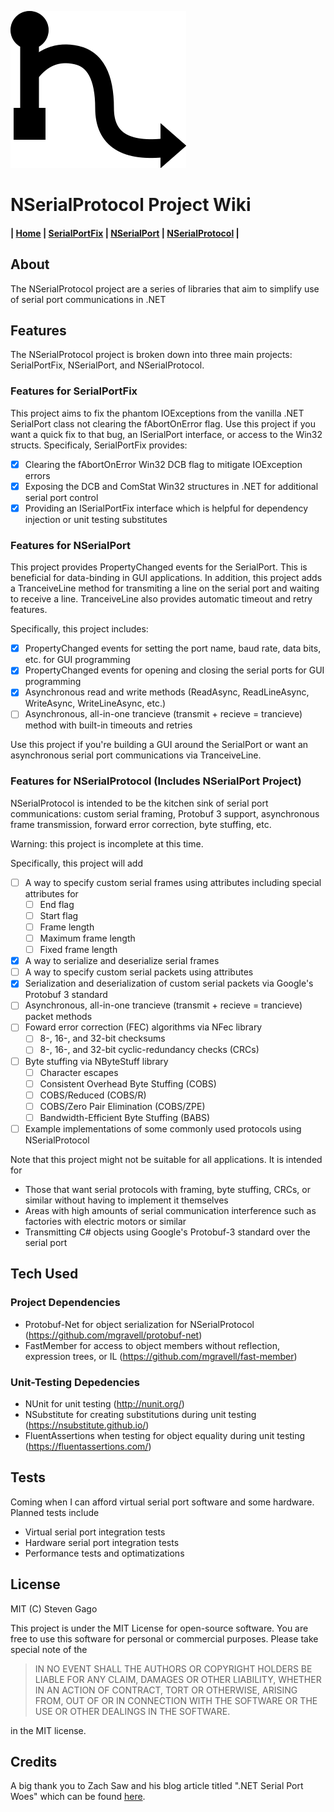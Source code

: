 ![NSerialProtocol Logo](Logo.png)
# NSerialProtocol Project Wiki

#### | [Home](Home) | [SerialPortFix](SerialPortFix) | [NSerialPort](NSerialPort) | [NSerialProtocol](NSerialProtocol) |

## About
The NSerialProtocol project are a series of libraries that aim to simplify use of serial port communications in .NET

## Features
The NSerialProtocol project is broken down into three main projects: SerialPortFix, NSerialPort,
and NSerialProtocol.

### Features for SerialPortFix
This project aims to fix the phantom IOExceptions from the vanilla .NET SerialPort
class not clearing the fAbortOnError flag.  Use this project if you want a quick
fix to that bug, an ISerialPort interface, or access to the Win32 structs.  Specificaly,
SerialPortFix provides:
- [X] Clearing the fAbortOnError Win32 DCB flag to mitigate IOException errors
- [X] Exposing the DCB and ComStat Win32 structures in .NET for additional serial port control
- [X] Providing an ISerialPortFix interface which is helpful for dependency injection or unit testing substitutes

### Features for NSerialPort
This project provides PropertyChanged events for the SerialPort.  This is beneficial for
data-binding in GUI applications.  In addition, this project adds
a TranceiveLine method for transmiting a line on the serial port and waiting to receive a line.
TranceiveLine also provides automatic timeout and retry features.

Specifically, this project includes:
- [X] PropertyChanged events for setting the port name, baud rate, data bits, etc. for GUI programming
- [X] PropertyChanged events for opening and closing the serial ports for GUI programming
- [X] Asynchronous read and write methods (ReadAsync, ReadLineAsync, WriteAsync, WriteLineAsync, etc.)
- [ ] Asynchronous, all-in-one trancieve (transmit + recieve = trancieve) method with built-in timeouts and retries

Use this project if you're building a GUI around the SerialPort
or want an asynchronous serial port communications via TranceiveLine.

### Features for NSerialProtocol (Includes NSerialPort Project)
NSerialProtocol is intended to be the kitchen sink of serial port
communications: custom serial framing, Protobuf 3 support, asynchronous frame transmission,
forward error correction, byte stuffing, etc.

Warning: this project is incomplete at this time.

Specifically, this project will add
- [ ] A way to specify custom serial frames using attributes including special attributes for
  - [ ] End flag
  - [ ] Start flag
  - [ ] Frame length
  - [ ] Maximum frame length
  - [ ] Fixed frame length
- [X] A way to serialize and deserialize serial frames
- [ ] A way to specify custom serial packets using attributes
- [X] Serialization and deserialization of custom serial packets via Google's Protobuf 3 standard
- [ ] Asynchronous, all-in-one trancieve (transmit + recieve = trancieve) packet methods
- [ ] Foward error correction (FEC) algorithms via NFec library
  - [ ] 8-, 16-, and 32-bit checksums
  - [ ] 8-, 16-, and 32-bit cyclic-redundancy checks (CRCs)
- [ ] Byte stuffing via NByteStuff library
  - [ ] Character escapes
  - [ ] Consistent Overhead Byte Stuffing (COBS)
  - [ ] COBS/Reduced (COBS/R)
  - [ ] COBS/Zero Pair Elimination (COBS/ZPE)
  - [ ] Bandwidth-Efficient Byte Stuffing (BABS)
- [ ] Example implementations of some commonly used protocols using NSerialProtocol

Note that this project might not be suitable for all applications.  It is intended
for
- Those that want serial protocols with framing, byte stuffing, CRCs, or similar without having to implement
it themselves
- Areas with high amounts of serial communication interference such as factories with electric motors or similar
- Transmitting C# objects using Google's Protobuf-3 standard over the serial port

## Tech Used
### Project Dependencies
- Protobuf-Net for object serialization for NSerialProtocol (https://github.com/mgravell/protobuf-net)
- FastMember for access to object members without reflection, expression trees, or IL (https://github.com/mgravell/fast-member)

### Unit-Testing Depedencies
- NUnit for unit testing (http://nunit.org/)
- NSubstitute for creating substitutions during unit testing (https://nsubstitute.github.io/)
- FluentAssertions when testing for object equality during unit testing (https://fluentassertions.com/)

## Tests
Coming when I can afford virtual serial port software and some hardware.
Planned tests include
- Virtual serial port integration tests
- Hardware serial port integration tests
- Performance tests and optimatizations

## License
MIT (C) Steven Gago

This project is under the MIT License for open-source software.  You are free to
use this software for personal or commercial purposes.  Please take special note of
the

> IN NO EVENT SHALL THE AUTHORS OR COPYRIGHT
HOLDERS BE LIABLE FOR ANY CLAIM, DAMAGES OR OTHER LIABILITY,
WHETHER IN AN ACTION OF CONTRACT, TORT OR OTHERWISE, ARISING FROM,
OUT OF OR IN CONNECTION WITH THE SOFTWARE OR THE USE OR OTHER
DEALINGS IN THE SOFTWARE.

in the MIT license.

## Credits
A big thank you to Zach Saw and his blog article titled
".NET Serial Port Woes" which can be found [here](https://zachsaw.blogspot.com/2010/07/net-serialport-woes.html).
